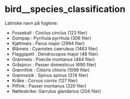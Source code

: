 # bird__species_classification

Latinske navn på fuglene:
- Fossekall : Cinclus cinclus (123 filer)
- Dompap : Pyrrhula pyrrhula (306 filer)
- Kjøttmeis : Parus major (2994 filer)
- Blåmeis : Cyanistes caeruleus (1463 filer)
- Flaggspett : Dendrocopos major (48 filer) 
- Granmeis : Poecile montanus (484 filer)
- Gråspruv : Passer domesticus (690 filer)
- Grønnfink : Chloris chloris (1099 filer)
- Grønnsisik : Spinus spinus (374 filer)
- Kråke : Corvus cornix (127 filer)
- Pilfink : Passer montanus (320 filer)
- Nøtteskrike: Garrulus glandarius (204 filer)